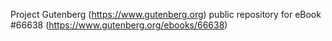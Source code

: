 Project Gutenberg (https://www.gutenberg.org) public repository for
eBook #66638 (https://www.gutenberg.org/ebooks/66638)
